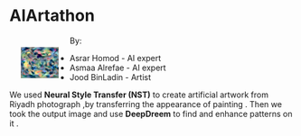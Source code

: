 # AIArtathon

<img src="https://github.com/adweahie/AIArtathon/blob/master/DeepDreamOutPut.jpeg?raw=true" style="float: left; margin: 20px; height: 55px">


By:

* Asrar Homod - AI expert
* Asmaa Alrefae - AI expert
* Jood BinLadin -  Artist



We used __Neural Style Transfer (NST)__ to create artificial artwork from Riyadh photograph ,by transferring the appearance of painting . 
Then we took the output image and use __DeepDreem__ to find and enhance patterns on it .
